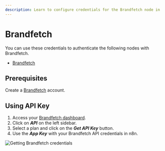 ```yaml
---
description: Learn to configure credentials for the Brandfetch node in n8n
---
```


# Brandfetch

You can use these credentials to authenticate the following nodes with Brandfetch.
- [Brandfetch](../../nodes-library/nodes/Brandfetch/README.md)

## Prerequisites

Create a [Brandfetch](https://brandfetch.io/account) account.

## Using API Key

1. Access your [Brandfetch dashboard](https://brandfetch.io/dashboard).
2. Click on ***API*** on the left sidebar.
3. Select a plan and click on the ***Get API Key*** button.
4. Use the ***App Key*** with your Brandfetch API credentials in n8n.

![Getting Brandfetch credentials](./using-api.gif)
